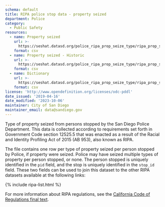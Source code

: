 ```yaml
---
schema: default
title: RIPA police stop data - property seized
department: Police
category:
  - Public Safety
resources:
  - name: Property seized
    url: >-
      https://seshat.datasd.org/police_ripa_prop_seize_type/ripa_prop_seize_type.csv
    format: csv
  - name: Property seized - Historic
    url: >-
      https://seshat.datasd.org/police_ripa_prop_seize_type/ripa_prop_seize_type_historic.csv
    format: csv
  - name: Dictionary
    url: >-
      https://seshat.datasd.org/police_ripa_prop_seize_type/ripa_prop_seize_type_dictionary_datasd.csv
    format: csv
license: 'http://www.opendefinition.org/licenses/odc-pddl'
date_issued: '2019-04-16'
date_modified: '2023-10-06'
maintainer: City of San Diego
maintainer_email: data@sandiego.gov
---
```

Type of property seized from persons stopped by the San Diego Police Department. This data is collected according to requirements set forth in Government Code section 12525.5 that was enacted as a result of the Racial and Identity Profiling Act of 2015 (AB 953), also known as RIPA.

<!--more-->

The file contains one row per type of property seized per person stopped by Police, if property were seized. Police may have seized multiple types of property per person stopped, or none. The person stopped is uniquely identified in the `pid` field, and the stop is uniquely identified in the `stop_id` field. These two fields can be used to join this dataset to the other RIPA datasets available at the following links:

{% include ripa-list.html %}

For more information about RIPA regulations, see the [California Code of Regulations final text](https://oag.ca.gov/sites/all/files/agweb/pdfs/ripa/stop-data-reg-final-text-110717.pdf?).